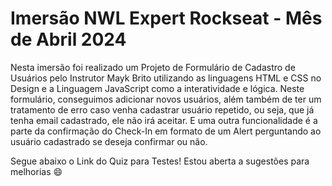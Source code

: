 # Imersão NWL Expert Rockseat - Mês de Abril 2024

Nesta imersão foi realizado um Projeto de Formulário de Cadastro de Usuários pelo Instrutor Mayk Brito utilizando as linguagens HTML e CSS no Design e a Linguagem JavaScript como a interatividade e lógica. Neste formulário, 
conseguimos adicionar novos usuários, além também de ter um tratamento de erro caso venha cadastrar usuário repetido, ou seja, que já tenha email cadastrado, ele não irá aceitar. E uma outra funcionalidade é a parte da confirmação do Check-In 
em formato de um Alert perguntando ao usuário cadastrado se deseja confirmar ou não. 

Segue abaixo o Link do Quiz para Testes! Estou aberta a sugestões para melhorias 😄

